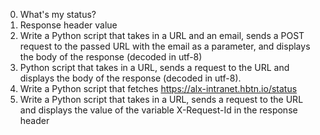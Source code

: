 0. What's my status?
1. Response header value
2. Write a Python script that takes in a URL and an email, sends a POST request to the passed URL with the email as a parameter, and displays the body of the response (decoded in utf-8)
3. Python script that takes in a URL, sends a request to the URL and displays the body of the response (decoded in utf-8).
4. Write a Python script that fetches https://alx-intranet.hbtn.io/status
5. Write a Python script that takes in a URL, sends a request to the URL and displays the value of the variable X-Request-Id in the response header
